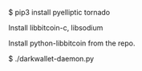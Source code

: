 $ pip3 install pyelliptic tornado

Install libbitcoin-c, libsodium

Install python-libbitcoin from the repo.

$ ./darkwallet-daemon.py

